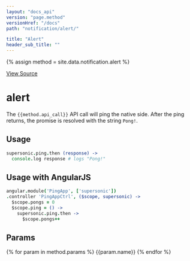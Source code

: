 ```yaml
---
layout: "docs_api"
version: "page.method"
versionHref: "/docs"
path: "notification/alert/"

title: "Alert"
header_sub_title: ""
---
```


{% assign method = site.data.notification.alert %}

[View Source]({{method.source_link}})


# alert

The `{{method.api_call}}` API call will ping the native side. After the ping returns, the promise is resolved with the string `Pong!`.


## Usage
```coffeescript
supersonic.ping.then (response) ->
  console.log response # logs "Pong!"
```

## Usage with AngularJS

```coffeescript
angular.module('PingApp', ['supersonic'])
.controller 'PingAppCtrl', ($scope, supersonic) ->
  $scope.pongs = 0
  $scope.ping = () ->
    supersonic.ping.then ->
      $scope.pongs++
```

## Params
{% for param in method.params %}
  {{param.name}}
{% endfor %}
